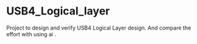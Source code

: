 # USB4_Logical_layer
Project to design and verify USB4 Logical Layer design. And compare the effort with using ai . 
